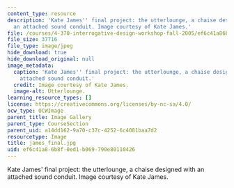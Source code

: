 ```yaml
---
content_type: resource
description: 'Kate James'' final project: the utterlounge, a chaise designed with
  an attached sound conduit. Image courtesy of Kate James.'
file: /courses/4-370-interrogative-design-workshop-fall-2005/ef6c41a86b8f0ed1b069790e80110426_james_final.jpg
file_size: 37716
file_type: image/jpeg
hide_download: true
hide_download_original: null
image_metadata:
  caption: 'Kate James'' final project: the utterlounge, a chaise designed with an
    attached sound conduit.'
  credit: Image courtesy of Kate James.
  image-alt: Utterlounge.
learning_resource_types: []
license: https://creativecommons.org/licenses/by-nc-sa/4.0/
ocw_type: OCWImage
parent_title: Image Gallery
parent_type: CourseSection
parent_uid: a14dd162-9a70-c37c-4252-6c4081baa7d2
resourcetype: Image
title: james_final.jpg
uid: ef6c41a8-6b8f-0ed1-b069-790e80110426
---
```

Kate James' final project: the utterlounge, a chaise designed with an attached sound conduit. Image courtesy of Kate James.